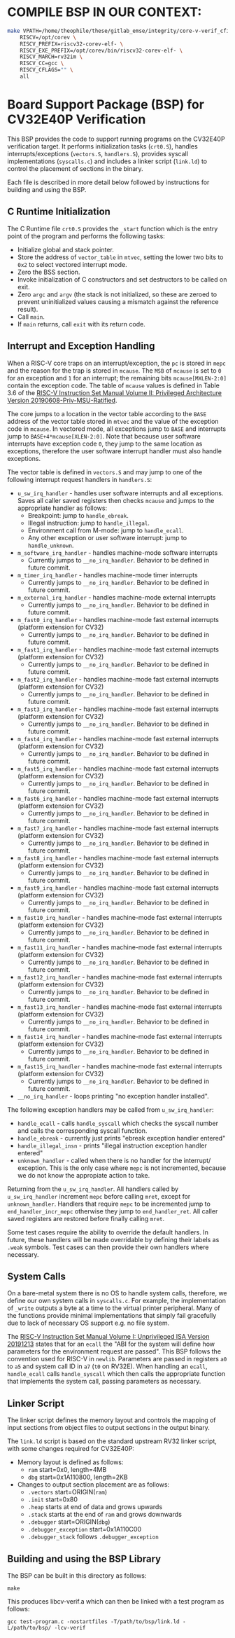 COMPILE BSP IN OUR CONTEXT:
=====================================================

``` bash
make VPATH=/home/theophile/these/gitlab_emse/integrity/core-v-verif_cfi/cv32e40p/bsp \
	RISCV=/opt/corev \
	RISCV_PREFIX=riscv32-corev-elf- \
	RISCV_EXE_PREFIX=/opt/corev/bin/riscv32-corev-elf- \
	RISCV_MARCH=rv32im \
	RISCV_CC=gcc \
	RISCV_CFLAGS="" \
	all
```

Board Support Package (BSP) for CV32E40P Verification
=====================================================

This BSP provides the code to support running programs on the CV32E40P verification
target. It performs initialization tasks (`crt0.S`), handles
interrupts/exceptions (`vectors.S`, `handlers.S`), provides syscall
implementations (`syscalls.c`) and includes a linker script (`link.ld`) to
control the placement of sections in the binary.

Each file is described in more detail below followed by instructions for
building and using the BSP.

C Runtime Initialization
------------------------

The C Runtime file `crt0.S` provides the `_start` function which is the entry
point of the program and performs the following tasks:
  * Initialize global and stack pointer.
  * Store the address of `vector_table` in `mtvec`, setting the lower two bits
  to `0x2` to select vectored interrupt mode.
  * Zero the BSS section.
  * Invoke initialization of C constructors and set destructors to be called on
  exit.
  * Zero `argc` and `argv` (the stack is not initialized, so these are zeroed
  to prevent uninitialized values causing a mismatch against the reference
  result).
  * Call `main`.
  * If `main` returns, call `exit` with its return code.

Interrupt and Exception Handling
--------------------------------

When a RISC-V core traps on an interrupt/exception, the `pc` is stored in `mepc`
and the reason for the trap is stored in `mcause`. The `MSB` of `mcause`
is set to `0` for an exception and `1` for an interrupt; the remaining bits
`mcause[MXLEN-2:0]` contain the exception code. The table of `mcause` values is
defined in Table 3.6 of the [RISC-V Instruction Set Manual Volume II: Privileged
Architecture Version 20190608-Priv-MSU-Ratified](https://github.com/riscv/riscv-isa-manual/releases/download/Ratified-IMFDQC-and-Priv-v1.11/riscv-privileged-20190608.pdf).

The core jumps to a location in the vector table according to the `BASE` address
of the vector table stored in `mtvec` and the value of the exception code in
`mcause`. In vectored mode, all exceptions jump to `BASE` and interrupts jump to
`BASE+4*mcause[XLEN-2:0]`. Note that because user software interrupts have
exception code `0`, they jump to the same location as exceptions, therefore the
user software interrupt handler must also handle exceptions.

The vector table is defined in `vectors.S` and may jump to one of the
following interrupt request handlers in `handlers.S`:
  * `u_sw_irq_handler` - handles user software interrupts and all exceptions.
  Saves all caller saved registers then checks `mcause` and jumps to the
  appropriate handler as follows:
    - Breakpoint: jump to `handle_ebreak`.
    - Illegal instruction: jump to `handle_illegal`.
    - Environment call from M-mode: jump to `handle_ecall`.
    - Any other exception or user software interrupt: jump to `handle_unknown`.
  * `m_software_irq_handler` - handles machine-mode software interrupts
    - Currently jumps to `__no_irq_handler`.  Behavior to be defined in future commit.
  * `m_timer_irq_handler` - handles machine-mode timer interrupts
    - Currently jumps to `__no_irq_handler`.  Behavior to be defined in future commit.
  * `m_external_irq_handler` - handles machine-mode external interrupts
    - Currently jumps to `__no_irq_handler`.  Behavior to be defined in future commit.
  * `m_fast0_irq_handler` - handles machine-mode fast external interrupts (platform extension for CV32)  
    - Currently jumps to `__no_irq_handler`.  Behavior to be defined in future commit.
  * `m_fast1_irq_handler` - handles machine-mode fast external interrupts (platform extension for CV32)
    - Currently jumps to `__no_irq_handler`.  Behavior to be defined in future commit.
  * `m_fast2_irq_handler` - handles machine-mode fast external interrupts (platform extension for CV32)
    - Currently jumps to `__no_irq_handler`.  Behavior to be defined in future commit.
  * `m_fast3_irq_handler` - handles machine-mode fast external interrupts (platform extension for CV32)
    - Currently jumps to `__no_irq_handler`.  Behavior to be defined in future commit.
  * `m_fast4_irq_handler` - handles machine-mode fast external interrupts (platform extension for CV32)
    - Currently jumps to `__no_irq_handler`.  Behavior to be defined in future commit.
  * `m_fast5_irq_handler` - handles machine-mode fast external interrupts (platform extension for CV32)
    - Currently jumps to `__no_irq_handler`.  Behavior to be defined in future commit.
  * `m_fast6_irq_handler` - handles machine-mode fast external interrupts (platform extension for CV32)
    - Currently jumps to `__no_irq_handler`.  Behavior to be defined in future commit.
  * `m_fast7_irq_handler` - handles machine-mode fast external interrupts (platform extension for CV32)
    - Currently jumps to `__no_irq_handler`.  Behavior to be defined in future commit.
  * `m_fast8_irq_handler` - handles machine-mode fast external interrupts (platform extension for CV32)
    - Currently jumps to `__no_irq_handler`.  Behavior to be defined in future commit.
  * `m_fast9_irq_handler` - handles machine-mode fast external interrupts (platform extension for CV32)
    - Currently jumps to `__no_irq_handler`.  Behavior to be defined in future commit.
  * `m_fast10_irq_handler` - handles machine-mode fast external interrupts (platform extension for CV32)
    - Currently jumps to `__no_irq_handler`.  Behavior to be defined in future commit.
  * `m_fast11_irq_handler` - handles machine-mode fast external interrupts (platform extension for CV32)
    - Currently jumps to `__no_irq_handler`.  Behavior to be defined in future commit.
  * `m_fast12_irq_handler` - handles machine-mode fast external interrupts (platform extension for CV32)
    - Currently jumps to `__no_irq_handler`.  Behavior to be defined in future commit.
  * `m_fast13_irq_handler` - handles machine-mode fast external interrupts (platform extension for CV32)
    - Currently jumps to `__no_irq_handler`.  Behavior to be defined in future commit.
  * `m_fast14_irq_handler` - handles machine-mode fast external interrupts (platform extension for CV32)
    - Currently jumps to `__no_irq_handler`.  Behavior to be defined in future commit.
  * `m_fast15_irq_handler` - handles machine-mode fast external interrupts (platform extension for CV32)
    - Currently jumps to `__no_irq_handler`.  Behavior to be defined in future commit.
  * `__no_irq_handler` - loops printing "no exception handler installed".

The following exception handlers may be called from `u_sw_irq_handler`:
  * `handle_ecall` - calls `handle_syscall` which checks the syscall number and
  calls the corresponding syscall function.
  * `handle_ebreak` - currently just prints "ebreak exception handler entered"
  * `handle_illegal_insn` - prints "illegal instruction exception handler
  entered"
  * `unknown_handler` - called when there is no handler for the interrupt/
  exception. This is the only case where `mepc` is not incremented, because we
  do not know the appropiate action to take.

Returning from the `u_sw_irq_handler`. All handlers called by `u_sw_irq_handler`
increment `mepc` before calling `mret`, except for `unknown_handler`. Handlers
that require `mepc` to be incremented jump to `end_handler_incr_mepc` otherwise
they jump to `end_handler_ret`. All caller saved registers are restored before
finally calling `mret`.

Some test cases require the ability to override the default handlers. In future,
these handlers will be made overridable by defining their labels as `.weak`
symbols. Test cases can then provide their own handlers where necessary.

System Calls
------------

On a bare-metal system there is no OS to handle system calls, therefore, we
define our own system calls in `syscalls.c`. For example, the implementation of
`_write` outputs a byte at a time to the virtual printer peripheral. Many of the
functions provide minimal implementations that simply fail gracefully due to
lack of necessary OS support e.g. no file system.

The [RISC-V Instruction Set Manual Volume I: Unprivileged ISA Version 20191213](
https://content.riscv.org/wp-content/uploads/2019/06/riscv-spec.pdf) states that
for an `ecall` the "ABI for the system will define how parameters for the
environment request are passed". This BSP follows the convention used for RISC-V
in `newlib`. Parameters are passed in registers `a0` to `a5` and system call ID
in `a7` (`t0` on RV32E). When handling an `ecall`, `handle_ecall` calls
`handle_syscall` which then calls the appropriate function that implements the
system call, passing parameters as necessary.

Linker Script
-------------

The linker script defines the memory layout and controls the mapping of input
sections from object files to output sections in the output binary.

The `link.ld` script is based on the standard upstream RV32 linker script, with
some changes required for CV32E40P:
  * Memory layout is defined as follows:
    * `ram` start=0x0, length=4MB
    * `dbg` start=0x1A110800, length=2KB
  * Changes to output section placement are as follows:
    - `.vectors` start=ORIGIN(`ram`)
    - `.init` start=0x80
    - `.heap` starts at end of data and grows upwards
    - `.stack` starts at the end of `ram` and grows downwards
    - `.debugger` start=ORIGIN(`dbg`)
    - `.debugger_exception` start=0x1A110C00
    - `.debugger_stack` follows `.debugger_exception`

Building and using the BSP Library
----------------------------------

The BSP can be built in this directory as follows:
```
make
```
This produces libcv-verif.a which can then be linked with a test program as
follows:

```
gcc test-program.c -nostartfiles -T/path/to/bsp/link.ld -L/path/to/bsp/ -lcv-verif
```
